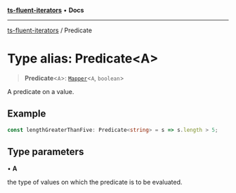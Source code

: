 [**ts-fluent-iterators**](../README.md) • **Docs**

---

[ts-fluent-iterators](../README.md) / Predicate

# Type alias: Predicate\<A\>

> **Predicate**\<`A`\>: [`Mapper`](Mapper.md)\<`A`, `boolean`\>

A predicate on a value.

## Example

```ts
const lengthGreaterThanFive: Predicate<string> = s => s.length > 5;
```

## Type parameters

• **A**

the type of values on which the predicate is to be evaluated.
